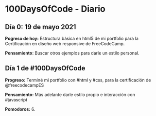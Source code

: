 # 100DaysOfCode - Diario

## Día 0: 19 de mayo 2021

**Pogreso de hoy:** Estructura básica en html5 de mi portfolio para la Certificación en diseño web responsive de FreeCodeCamp.

**Pensamiento:** Buscar otros ejemplos para darle un estilo personal.

## Día 1 de #100DaysOfCode 

**Progreso:** Terminé mi portfolio con #html y #css, para la certificación de 
@freecodecampES

**Pensamiento:** Más adelante darle estilo propio e interacción con #javascript 

**Pomodoros:** 6.


